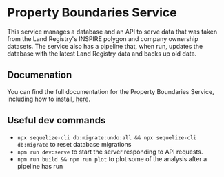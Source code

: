 # Property Boundaries Service

This service manages a database and an API to serve data that was taken from the Land Registry's INSPIRE polygon and company ownership datasets. The service also has a pipeline that, when run, updates the database with the latest Land Registry data and backs up old data.

## Documenation

You can find the full documentation for the Property Boundaries Service, including how to install,
[here](https://digitalcommons.github.io/property-boundaries-service/).

## Useful dev commands

- `npx sequelize-cli db:migrate:undo:all && npx sequelize-cli db:migrate` to reset database migrations
- `npm run dev:serve` to start the server responding to API requests.
- `npm run build && npm run plot` to plot some of the analysis after a pipeline has run
